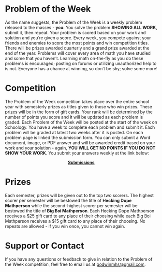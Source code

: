 # Problem of the Week

As the name suggests, the Problem of the Week is a weekly problem released to the masses - **you**. You solve the problem __SHOWING ALL WORK__, submit it, then repeat. Your problem is scored based on your work and solution and you’re given a score. Every week, you compete against your friends and enemies to score the most points and win competition titles. There will be prizes awarded quarterly and a grand prize awarded at the end of the year. Problems will cover every area of math you have studied and some that you haven’t. Learning math on-the-fly as you do these problems is encouraged; posting on forums or utilizing unauthorized help to is not. Everyone has a chance at winning, so don’t be shy; solve some more!

# Competition
The Problem of the Week competition takes place over the entire school year with semesterly prizes as titles given to those who win prizes. These prizes will be in the form of gift cards. Your rank will be determined by the number of points you score and it will be updated as each problem is graded. Each Problem of the Week will be posted at the start of the week on Schoology. You have a week to complete each problem and submit it. Each problem will be graded at latest two weeks after it is posted. On each problem page is linked the submission form. You can only submit a Word document, image, or PDF answer and will be awarded credit based on your work and your solution - again, __YOU WILL GET NO POINTS IF YOU DO NOT SHOW YOUR WORK__. You submit your answers weekly at the link below:

<p align="center"><a href="https://forms.gle/1UmZAQvv5KqVQLSR9"><b>Submissions</b></a></p>

# Prizes
Each semester, prizes will be given out to the top two scorers. The highest scorer per semester will be bestowed the title of **Hecking Dope Mathperson** while the second-highest scorer per semester will be bestowed the title of **Big Boi Mathperson**. Each Hecking Dope Mathperson receives a $25 gift card to any place of their choosing while each Big Boi Mathperson receives a $15 gift card to any place of their choosing. No repeats are allowed - if you win once, you cannot win again.

# Support or Contact
If you have any questions or feedback to give in relation to the Problem of the Week competition, feel free to email us at [godwinmhs@gmail.com](godwinmhs@gmail.com).
